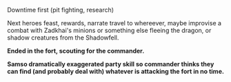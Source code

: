 Downtime first (pit fighting, research)
 
Next heroes feast, rewards, narrate travel to whereever, maybe improvise a combat with Zadkhai's minions or something else fleeing the dragon, or shadow creatures from the Shadowfell.
 
**Ended in the fort, scouting for the commander.**
 
**Samso dramatically exaggerated party skill so commander thinks they can find (and probably deal with) whatever is attacking the fort in no time.**